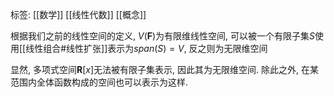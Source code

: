 标签: [[数学]] [[线性代数]] [[概念]] 

根据我们之前的线性空间的定义, $V(\mathbf{F})$为有限维线性空间, 可以被一个有限子集$S$使用[[线性组合#线性扩张]]表示为$span(S) = V$, 反之则为无限维空间

显然, 多项式空间$\mathbf{R}[x]$无法被有限子集表示, 因此其为无限维空间. 除此之外, 在某范围内全体函数构成的空间也可以表示为这样. 